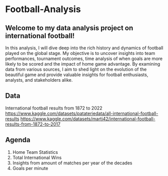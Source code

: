 # Football-Analysis

## Welcome to my data analysis project on international football! 

In this analysis, I will dive deep into the rich history and dynamics of football played on the global stage. 
My objective is to uncover insights into team performances, tournament outcomes, time analysis of when goals are more likely to be scored and the impact of home game advantage. By examining data from various sources, I aim to shed light on the evolution of the beautiful game and provide valuable insights for football enthusiasts, analysts, and stakeholders alike. 

## Data

International football results from 1872 to 2022
https://www.kaggle.com/datasets/patateriedata/all-international-football-results 
https://www.kaggle.com/datasets/martj42/international-football-results-from-1872-to-2017 

## Agenda
1. Home Team Statistics
2. Total International Wins
3. Insights from amount of matches per year of the decades
4. Goals per minute
